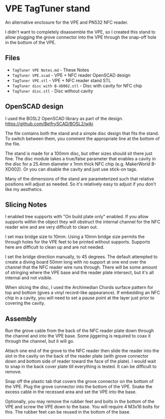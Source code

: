 # VPE TagTuner stand
An alternative enclosure for the VPE and PN532 NFC reader.

I didn't want to completely disassemble the VPE, so I created this stand 
to allow plugging the grove connector into the VPE through the snap-off hole
in the bottom of the VPE.
## Files
- `TagTuner VPE Notes.md` - These Notes
- `TagTuner VPE.scad` - VPE + NFC reader OpenSCAD design
- `TagTuner VPE.stl` - VPE + NFC reader stand STL
- `TagTuner disc with B-XD002.stl` - Disc with cavity for NFC chip 
- `TagTuner disc.stl` - Disc without cavity

## OpenSCAD design
I used the BOSL2 OpenSCAD library as part of the design. 
https://github.com/BelfrySCAD/BOSL2/wiki

The file contains both the stand and a simple disc design that fits the stand.
To switch between them, you comment the appropriate line at the bottom of
the file.

The stand is made for a 100mm disc, but other sizes should sit there just
fine. The disc module takes a true/false parameter that enables a cavity in the
disc for a 25.4mm diameter x 1mm thick NFC chip (e.g. MakerWorld B-XD002). Or
you can disable the cavity and just use stick-on tags.

Many of the dimensions of the stand are parameterized such that relative
positions will adjust as needed. So it's relatively easy to adjust if  you
don't like my aesthetics.
 
## Slicing Notes
I enabled tree supports with "On build plate only" enabled. If you allow
supports within the object they will obstruct the internal channel for the NFC
reader wire and are very difficult to clean out.

I set max bridge size to 10mm. Using a 10mm bridge size permits the through 
holes for the VPE feet to be printed without supports. Supports here are 
difficult to clean up and are not needed.

I set the bridge direction manually, to 45 degrees. The default attempted 
to create a diving board 50mm long with no support at one end over the 
channel that the NFC reader wire runs through. There will be some amount 
of stringing where the VPE base and the reader plate intersect, but it's 
all internal and not visible.

When slicing the disc, I used the Archimedian Chords surface pattern for top
and bottom (gives a vinyl record-like appearance). If embedding an NFC chip
in a cavity, you will need to set a pause point at the layer just prior to
covering the cavity.

## Assembly
Run the grove cable from the back of the NFC reader plate down through the 
channel and into the VPE base. Some jiggering is required to coax it through 
the channel, but it will go.

Attach one end of the grove to the NFC reader then slide the reader into
the slot in the cavity on the back of the reader plate (with grove connector
down and bottom side of reader toward the face of the plate). I would
wait to snap in the back cover plate till everything is tested. It can be 
difficult to remove.

Snap off the plastic tab that covers the grove connector on the bottom of
the VPE. Plug the grove connector into the bottom of the VPE. Snake the
excess cable in the recessed area and set the VPE into the base.

Optionally, you may remove the rubber feet and bolts in the bottom of the 
VPE and screw the VPE down to the base. You will require 4 M3x16 bolts for
this. The rubber feet can be reused in the bottom of the base.
